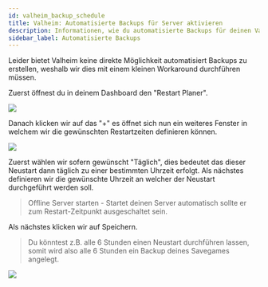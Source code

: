 ```yaml
---
id: valheim_backup_schedule
title: Valheim: Automatisierte Backups für Server aktivieren
description: Informationen, wie du automatisierte Backups für deinen Valheim Server von ZAP-Hosting aktivieren und einstellen kannst - ZAP-Hosting.com Dokumentationen
sidebar_label: Automatisierte Backups
---
```


Leider bietet Valheim keine direkte Möglichkeit automatisiert Backups zu erstellen, weshalb wir dies mit einem kleinen Workaround durchführen müssen.

Zuerst öffnest du in deinem Dashboard den "Restart Planer". 

![](https://screensaver01.zap-hosting.com/index.php/s/prd6xMR5mSg9rco/preview)

Danach klicken wir auf das "+" es öffnet sich nun ein weiteres Fenster in welchem wir die gewünschten Restartzeiten definieren können.

![](https://screensaver01.zap-hosting.com/index.php/s/nqnWAJXNNm5DoXW/preview)

Zuerst wählen wir sofern gewünscht "Täglich", dies bedeutet das dieser Neustart dann täglich zu einer bestimmten Uhrzeit erfolgt. 
Als nächstes definieren wir die gewünschte Uhrzeit an welcher der Neustart durchgeführt werden soll.

> Offline Server starten - Startet deinen Server automatisch sollte er zum Restart-Zeitpunkt ausgeschaltet sein.

Als nächstes klicken wir auf Speichern.


> Du könntest z.B. alle 6 Stunden einen Neustart durchführen lassen, somit wird also alle 6 Stunden ein Backup deines Savegames angelegt.

![](https://screensaver01.zap-hosting.com/index.php/s/32XwsGmDNMRz9jH/preview)
